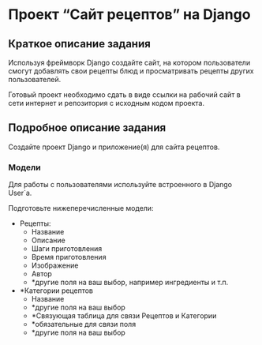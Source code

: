 # Проект “Сайт рецептов” на Django
## Краткое описание задания
Используя фреймворк Django создайте сайт, на котором пользователи смогут
добавлять свои рецепты блюд и просматривать рецепты других пользователей.


Готовый проект необходимо сдать в виде ссылки на рабочий сайт в сети интернет и
репозитория с исходным кодом проекта.


## Подробное описание задания
Создайте проект Django и приложение(я) для сайта рецептов.

### Модели
Для работы с пользователями используйте встроенного в Django User`a.

Подготовьте нижеперечисленные модели:

- Рецепты:
  -  Название
  - Описание
  - Шаги приготовления
  - Время приготовления
  - Изображение
  - Автор
  - *другие поля на ваш выбор, например ингредиенты и т.п.
- *Категории рецептов
  - Название
  - *другие поля на ваш выбор
  - *Связующая таблица для связи Рецептов и Категории
  - *обязательные для связи поля
  - *другие поля на ваш выбор
